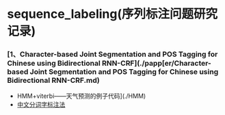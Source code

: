 # sequence_labeling(序列标注问题研究记录)



### [1、Character-based Joint Segmentation and POS Tagging for Chinese using Bidirectional RNN-CRF](./papp[er/Character-based Joint Segmentation and POS Tagging for Chinese using Bidirectional RNN-CRF.md)

- HMM+viterbi——天气预测的例子代码](./HMM)
- [中文分词字标注法](./pdf/中文分词入门之字标注法.pdf)

